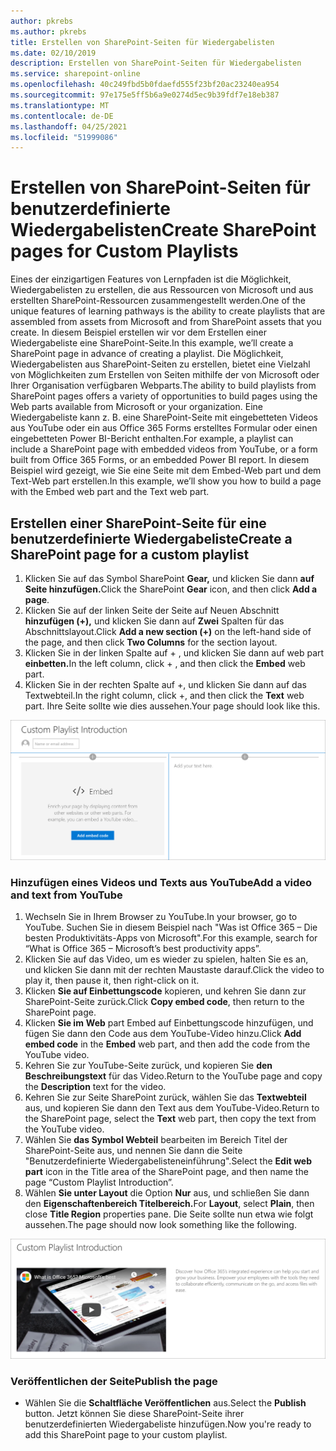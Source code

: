 ```yaml
---
author: pkrebs
ms.author: pkrebs
title: Erstellen von SharePoint-Seiten für Wiedergabelisten
ms.date: 02/10/2019
description: Erstellen von SharePoint-Seiten für Wiedergabelisten
ms.service: sharepoint-online
ms.openlocfilehash: 40c249fbd5b0fdaefd555f23bf20ac23240ea954
ms.sourcegitcommit: 97e175e5ff5b6a9e0274d5ec9b39fdf7e18eb387
ms.translationtype: MT
ms.contentlocale: de-DE
ms.lasthandoff: 04/25/2021
ms.locfileid: "51999086"
---
```

# <a name="create-sharepoint-pages-for-custom-playlists"></a><span data-ttu-id="8bf14-103">Erstellen von SharePoint-Seiten für benutzerdefinierte Wiedergabelisten</span><span class="sxs-lookup"><span data-stu-id="8bf14-103">Create SharePoint pages for Custom Playlists</span></span>

<span data-ttu-id="8bf14-104">Eines der einzigartigen Features von Lernpfaden ist die Möglichkeit, Wiedergabelisten zu erstellen, die aus Ressourcen von Microsoft und aus erstellten SharePoint-Ressourcen zusammengestellt werden.</span><span class="sxs-lookup"><span data-stu-id="8bf14-104">One of the unique features of learning pathways is the ability to create playlists that are assembled from assets from Microsoft and from SharePoint assets that you create.</span></span> <span data-ttu-id="8bf14-105">In diesem Beispiel erstellen wir vor dem Erstellen einer Wiedergabeliste eine SharePoint-Seite.</span><span class="sxs-lookup"><span data-stu-id="8bf14-105">In this example, we’ll create a SharePoint page in advance of creating a playlist.</span></span> <span data-ttu-id="8bf14-106">Die Möglichkeit, Wiedergabelisten aus SharePoint-Seiten zu erstellen, bietet eine Vielzahl von Möglichkeiten zum Erstellen von Seiten mithilfe der von Microsoft oder Ihrer Organisation verfügbaren Webparts.</span><span class="sxs-lookup"><span data-stu-id="8bf14-106">The ability to build playlists from SharePoint pages offers a variety of opportunities to build pages using the Web parts available from Microsoft or your organization.</span></span> <span data-ttu-id="8bf14-107">Eine Wiedergabeliste kann z. B. eine SharePoint-Seite mit eingebetteten Videos aus YouTube oder ein aus Office 365 Forms erstelltes Formular oder einen eingebetteten Power BI-Bericht enthalten.</span><span class="sxs-lookup"><span data-stu-id="8bf14-107">For example, a playlist can include a SharePoint page with embedded videos from YouTube, or a form built from Office 365 Forms, or an embedded Power BI report.</span></span> <span data-ttu-id="8bf14-108">In diesem Beispiel wird gezeigt, wie Sie eine Seite mit dem Embed-Web part und dem Text-Web part erstellen.</span><span class="sxs-lookup"><span data-stu-id="8bf14-108">In this example, we’ll show you how to build a page with the Embed web part and the Text web part.</span></span>  

## <a name="create-a-sharepoint-page-for-a-custom-playlist"></a><span data-ttu-id="8bf14-109">Erstellen einer SharePoint-Seite für eine benutzerdefinierte Wiedergabeliste</span><span class="sxs-lookup"><span data-stu-id="8bf14-109">Create a SharePoint page for a custom playlist</span></span>

1. <span data-ttu-id="8bf14-110">Klicken Sie auf das Symbol SharePoint **Gear,** und klicken Sie dann **auf Seite hinzufügen.**</span><span class="sxs-lookup"><span data-stu-id="8bf14-110">Click the SharePoint **Gear** icon, and then click **Add a page**.</span></span>
2. <span data-ttu-id="8bf14-111">Klicken Sie auf der linken Seite der Seite auf Neuen Abschnitt **hinzufügen (+),** und klicken Sie dann auf **Zwei** Spalten für das Abschnittslayout.</span><span class="sxs-lookup"><span data-stu-id="8bf14-111">Click **Add a new section (+)** on the left-hand side of the page, and then click **Two Columns** for the section layout.</span></span>
3. <span data-ttu-id="8bf14-112">Klicken Sie in der linken Spalte auf + , und klicken Sie dann auf web part **einbetten.**</span><span class="sxs-lookup"><span data-stu-id="8bf14-112">In the left column, click + , and then click the **Embed** web part.</span></span> 
4. <span data-ttu-id="8bf14-113">Klicken Sie in der rechten Spalte auf  +, und klicken Sie dann auf das Textwebteil.</span><span class="sxs-lookup"><span data-stu-id="8bf14-113">In the right column, click +, and then click the **Text** web part.</span></span> <span data-ttu-id="8bf14-114">Ihre Seite sollte wie dies aussehen.</span><span class="sxs-lookup"><span data-stu-id="8bf14-114">Your page should look like this.</span></span>

![cg-pagenewstart.png](media/cg-pagenewstart.png)

### <a name="add-a-video-and-text-from-youtube"></a><span data-ttu-id="8bf14-116">Hinzufügen eines Videos und Texts aus YouTube</span><span class="sxs-lookup"><span data-stu-id="8bf14-116">Add a video and text from YouTube</span></span>

1. <span data-ttu-id="8bf14-117">Wechseln Sie in Ihrem Browser zu YouTube.</span><span class="sxs-lookup"><span data-stu-id="8bf14-117">In your browser, go to YouTube.</span></span> <span data-ttu-id="8bf14-118">Suchen Sie in diesem Beispiel nach "Was ist Office 365 – Die besten Produktivitäts-Apps von Microsoft".</span><span class="sxs-lookup"><span data-stu-id="8bf14-118">For this example, search for “What is Office 365 – Microsoft’s best productivity apps”.</span></span>
2. <span data-ttu-id="8bf14-119">Klicken Sie auf das Video, um es wieder zu spielen, halten Sie es an, und klicken Sie dann mit der rechten Maustaste darauf.</span><span class="sxs-lookup"><span data-stu-id="8bf14-119">Click the video to play it, then pause it, then right-click on it.</span></span> 
3. <span data-ttu-id="8bf14-120">Klicken **Sie auf Einbettungscode** kopieren, und kehren Sie dann zur SharePoint-Seite zurück.</span><span class="sxs-lookup"><span data-stu-id="8bf14-120">Click **Copy embed code**, then return to the SharePoint page.</span></span> 
4. <span data-ttu-id="8bf14-121">Klicken **Sie im** **Web** part Embed auf Einbettungscode hinzufügen, und fügen Sie dann den Code aus dem YouTube-Video hinzu.</span><span class="sxs-lookup"><span data-stu-id="8bf14-121">Click **Add embed code** in the **Embed** web part, and then add the code from the YouTube video.</span></span>
5. <span data-ttu-id="8bf14-122">Kehren Sie zur YouTube-Seite zurück, und kopieren Sie **den Beschreibungstext** für das Video.</span><span class="sxs-lookup"><span data-stu-id="8bf14-122">Return to the YouTube page and copy the **Description** text for the video.</span></span> 
6. <span data-ttu-id="8bf14-123">Kehren Sie zur Seite SharePoint zurück, wählen Sie das **Textwebteil** aus, und kopieren Sie dann den Text aus dem YouTube-Video.</span><span class="sxs-lookup"><span data-stu-id="8bf14-123">Return to the SharePoint page, select the **Text** web part, then copy the text from the YouTube video.</span></span>
7. <span data-ttu-id="8bf14-124">Wählen Sie **das Symbol Webteil** bearbeiten im Bereich Titel der SharePoint-Seite aus, und nennen Sie dann die Seite "Benutzerdefinierte Wiedergabelisteneinführung".</span><span class="sxs-lookup"><span data-stu-id="8bf14-124">Select the **Edit web part** icon  in the Title area of the SharePoint page, and then name the page “Custom Playlist Introduction”.</span></span> 
8. <span data-ttu-id="8bf14-125">Wählen **Sie unter Layout** die Option **Nur** aus, und schließen Sie dann den **Eigenschaftenbereich Titelbereich.**</span><span class="sxs-lookup"><span data-stu-id="8bf14-125">For **Layout**, select **Plain**, then close **Title Region** properties pane.</span></span> <span data-ttu-id="8bf14-126">Die Seite sollte nun etwa wie folgt aussehen.</span><span class="sxs-lookup"><span data-stu-id="8bf14-126">The page should now look something like the following.</span></span> 

![cg-pagenewfinish.png](media/cg-pagenewfinish.png)

### <a name="publish-the-page"></a><span data-ttu-id="8bf14-128">Veröffentlichen der Seite</span><span class="sxs-lookup"><span data-stu-id="8bf14-128">Publish the page</span></span>

- <span data-ttu-id="8bf14-129">Wählen Sie die **Schaltfläche Veröffentlichen** aus.</span><span class="sxs-lookup"><span data-stu-id="8bf14-129">Select the **Publish** button.</span></span> <span data-ttu-id="8bf14-130">Jetzt können Sie diese SharePoint-Seite ihrer benutzerdefinierten Wiedergabeliste hinzufügen.</span><span class="sxs-lookup"><span data-stu-id="8bf14-130">Now you're ready to add this SharePoint page to your custom playlist.</span></span> 